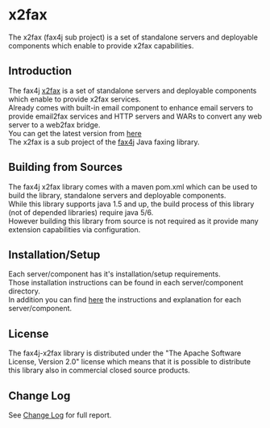 # x2fax
The x2fax (fax4j sub project) is a set of standalone servers and deployable components which enable to provide x2fax capabilities.

## Introduction
The fax4j <a href="http://sagiegurari.github.io/x2fax/">x2fax</a> is a set of standalone servers and deployable components which enable to provide x2fax services.<br>
Already comes with built-in email component to enhance email servers to provide email2fax services and HTTP servers and WARs to convert any web server to a web2fax bridge.<br> 
You can get the latest version from <a href="https://github.com/sagiegurari/x2fax/releases/latest">here</a> <br>
The x2fax is a sub project of the <a href="https://github.com/sagiegurari/fax4j">fax4j</a> Java faxing library.

## Building from Sources
The fax4j x2fax library comes with a maven pom.xml which can be used to build the library, standalone servers and deployable components.
<br>
While this library supports java 1.5 and up, the build process of this library (not of depended libraries) require java 5/6.
<br>
However building this library from source is not required as it provide many extension capabilities via configuration.

## Installation/Setup
Each server/component has it's installation/setup requirements.<br>
Those installation instructions can be found in each server/component directory.<br>
In addition you can find [here](https://sagiegurari.github.io/x2fax/setup_instructions.html) the instructions and explanation for each server/component.

## License
The fax4j-x2fax library is distributed under the "The Apache Software License, Version 2.0" license which means that it is possible to distribute this library also in commercial closed source products.

## Change Log
See [Change Log](https://sagiegurari.github.io/x2fax/changes-report.html) for full report.

